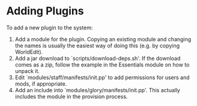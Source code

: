 Adding Plugins
==============

To add a new plugin to the system:

1. Add a module for the plugin. Copying an existing module and changing the
   names is usually the easiest way of doing this (e.g. by copying WorldEdit).
2. Add a jar download to `scripts/download-deps.sh'. If the download comes as a
   zip, follow the example in the Essentials module on how to unpack it.
3. Edit `modules/staff/manifests/init.pp' to add permissions for users and mods,
   if appropriate.
4. Add an include into `modules/glory/manifests/init.pp'. This actually includes
   the module in the provision process.

